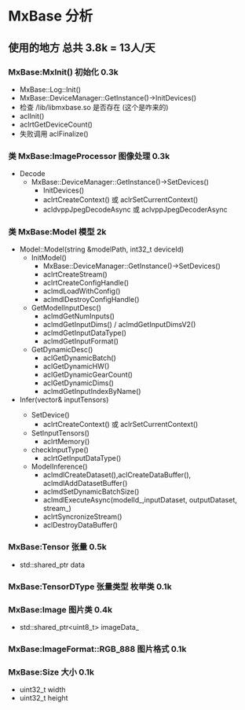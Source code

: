 # MxBase 分析

## 使用的地方  总共 3.8k = 13人/天
### MxBase:MxInit() 初始化   0.3k
*  MxBase::Log::Init()
*  MxBase::DeviceManager::GetInstance()->InitDevices()
  * 检查 /lib/libmxbase.so 是否存在 (这个是咋来的)
  * aclInit()
  * aclrtGetDeviceCount()
  * 失败调用 aclFinalize()
### 类 MxBase:ImageProcessor 图像处理  0.3k
* Decode
  * MxBase::DeviceManager::GetInstance()->SetDevices()
    * InitDevices()
    * aclrtCreateContext() 或  aclrSetCurrentContext()
    * acldvppJpegDecodeAsync 或 aclvppJpegDecoderAsync
### 类 MxBase:Model 模型   2k
* Model::Model(string &modelPath, int32_t deviceId)
  * InitModel()
    * MxBase::DeviceManager::GetInstance()->SetDevices()
    * aclrtCreateStream()
    * aclrtCreateConfigHandle()
    * aclmdLoadWithConfig()
    * aclmdlDestroyConfigHandle()
  * GetModelInputDesc()
    * aclmdGetNumInputs()
    * aclmdGetInputDims() / aclmdGetInputDimsV2()
    * aclmdGetInputDataType()
    * aclmdGetInputFormat()
  * GetDynamicDesc()
    * aclGetDynamicBatch()
    * aclGetDynamicHW()
    * aclGetDynamicGearCount()
    * aclGetDynamicDims()
    * aclmdGetInputIndexByName()
* Infer(vector<Tensor>& inputTensors)
  * SetDevice()
    * aclrtCreateContext() 或  aclrSetCurrentContext()
  * SetInputTensors()
    * aclrtMemory()
  * checkInputType()
    * aclrtGetInputDataType()
  * ModelInference()
    * aclmdlCreateDataset(),aclCreateDataBuffer(), aclmdlAddDatasetBuffer()
    * aclmdSetDynamicBatchSize()
    * aclmdlExecuteAsync(modelId_,inputDataset, outputDataset, stream_)
    * aclrtSyncronizeStream()
    * aclDestroyDataBuffer()

### MxBase:Tensor 张量  0.5k
* std::shared_ptr<void> data
### MxBase:TensorDType 张量类型  枚举类 0.1k
### MxBase:Image 图片类 0.4k
* std::shared_ptr<uint8_t> imageData_
### MxBase:ImageFormat::RGB_888 图片格式 0.1k
### MxBase:Size 大小 0.1k
* uint32_t width
* uint32_t height
